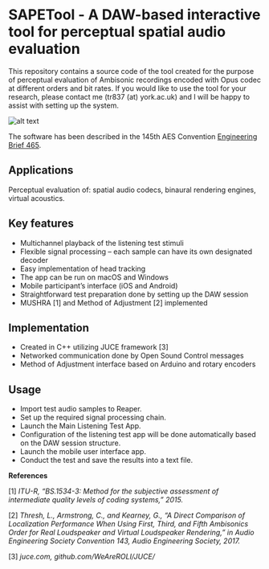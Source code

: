 # SAPETool - A DAW-based interactive tool for perceptual spatial audio evaluation

This repository contains a source code of the tool created for the purpose of perceptual evaluation of Ambisonic recordings encoded with Opus codec at different orders and bit rates. If you would like to use the tool for your research, please contact me (tr837 (at) york.ac.uk) and I will be happy to assist with setting up the system.

![alt text](https://github.com/trsonic/sapetool/blob/master/2018_AESNY_SAPETool_POSTER.jpg "145th AES Convention poster")

The software has been described in the 145th AES Convention [Engineering Brief 465](http://www.aes.org/e-lib/browse.cfm?elib=19730).

## Applications
Perceptual evaluation of: spatial audio codecs, binaural rendering engines, virtual acoustics.

## Key features
- Multichannel playback of the listening test stimuli
- Flexible signal processing – each sample can have its own designated decoder
- Easy implementation of head tracking
- The app can be run on macOS and Windows
- Mobile participant’s interface (iOS and Android)
- Straightforward test preparation done by setting up the DAW session
- MUSHRA [1] and Method of Adjustment [2] implemented

## Implementation
- Created in C++ utilizing JUCE framework [3]
- Networked communication done by Open Sound Control messages
- Method of Adjustment interface based on Arduino and rotary encoders

## Usage
- Import test audio samples to Reaper.
- Set up the required signal processing chain.
- Launch the Main Listening Test App.
- Configuration of the listening test app will be done automatically based on the DAW session structure.
- Launch the mobile user interface app.
- Conduct the test and save the results into a text file.

**References**

[1] *ITU-R, “BS.1534-3: Method for the subjective assessment of intermediate quality levels of coding systems,” 2015.*

[2] *Thresh, L., Armstrong, C., and Kearney, G., “A Direct Comparison of Localization Performance When Using First, Third, and Fifth Ambisonics Order for Real Loudspeaker and Virtual Loudspeaker Rendering,” in Audio Engineering Society Convention 143, Audio Engineering Society, 2017.*

[3] *juce.com, github.com/WeAreROLI/JUCE/*

